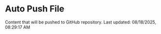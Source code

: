# Auto Push File

Content that will be pushed to GitHub repository.
Last updated: 08/18/2025, 08:29:17 AM